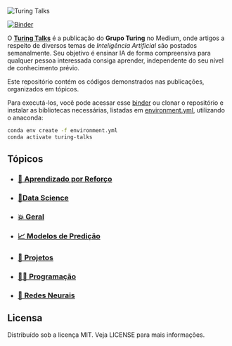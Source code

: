 ![Turing Talks](⠀docs/logo.png)

[![Binder](https://mybinder.org/badge_logo.svg)][1]
<br>

O **[Turing Talks](https://medium.com/turing-talks)** é a publicação do **Grupo Turing** no Medium, onde artigos a respeito de diversos temas de *Inteligência Artificial* são postados semanalmente. Seu objetivo é ensinar IA de forma compreensiva para qualquer pessoa interessada consiga aprender, independente do seu nível de conhecimento prévio.

Este repositório contém os códigos demonstrados nas publicações, organizados em tópicos.

Para executá-los, você pode acessar esse [binder][1] ou clonar o repositório e instalar
as bibliotecas necessárias, listadas em [environment.yml](environment.yml), utilizando
o anaconda:

```bash
conda env create -f environment.yml
conda activate turing-talks
```

## Tópicos

- ### [🤖 Aprendizado por Reforço](Aprendizado%20por%20Reforço/)

- ### [📂Data Science](Data%20Science/)

- ### [💥 Geral](Geral/)

- ### [📈 Modelos de Predição](Modelos%20de%20Predição/)

- ### [💠 Projetos](Projetos/)

- ### [👨‍💻 Programação](Programação/)

- ### [🧠 Redes Neurais](Redes%20Neurais/)

## Licensa

Distribuído sob a licença MIT. Veja LICENSE para mais informações.

[1]: https://mybinder.org/v2/gh/GrupoTuringCodes/Turing-Talks/master
